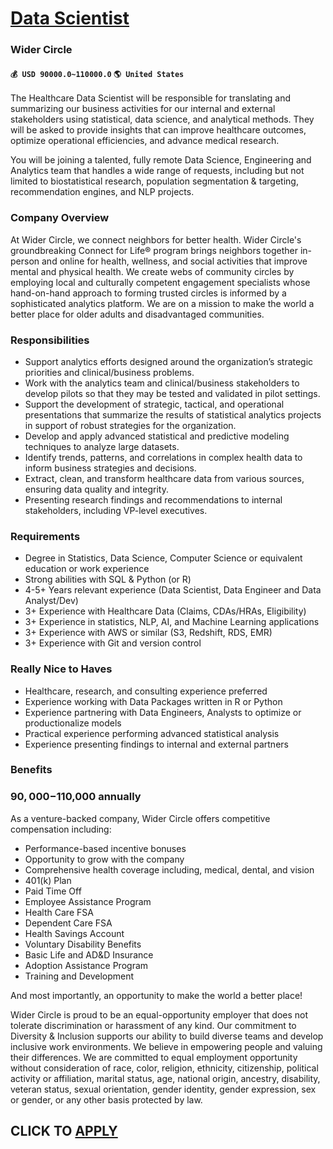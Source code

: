 # [Data Scientist](https://www.remotewlb.com/apply/data-scientist-89435)  
### Wider Circle  
#### `💰 USD 90000.0~110000.0` `🌎 United States`  

The Healthcare Data Scientist will be responsible for translating and summarizing our business activities for our internal and external stakeholders using statistical, data science, and analytical methods. They will be asked to provide insights that can improve healthcare outcomes, optimize operational efficiencies, and advance medical research.

You will be joining a talented, fully remote Data Science, Engineering and Analytics team that handles a wide range of requests, including but not limited to biostatistical research, population segmentation & targeting, recommendation engines, and NLP projects.

### Company Overview

At Wider Circle, we connect neighbors for better health. Wider Circle's groundbreaking Connect for Life® program brings neighbors together in-person and online for health, wellness, and social activities that improve mental and physical health. We create webs of community circles by employing local and culturally competent engagement specialists whose hand-on-hand approach to forming trusted circles is informed by a sophisticated analytics platform. We are on a mission to make the world a better place for older adults and disadvantaged communities.

### Responsibilities

  * Support analytics efforts designed around the organization’s strategic priorities and clinical/business problems.
  * Work with the analytics team and clinical/business stakeholders to develop pilots so that they may be tested and validated in pilot settings.
  * Support the development of strategic, tactical, and operational presentations that summarize the results of statistical analytics projects in support of robust strategies for the organization.
  * Develop and apply advanced statistical and predictive modeling techniques to analyze large datasets.
  * Identify trends, patterns, and correlations in complex health data to inform business strategies and decisions.
  * Extract, clean, and transform healthcare data from various sources, ensuring data quality and integrity.
  * Presenting research findings and recommendations to internal stakeholders, including VP-level executives.

### Requirements

  * Degree in Statistics, Data Science, Computer Science or equivalent education or work experience
  * Strong abilities with SQL & Python (or R)
  * 4-5+ Years relevant experience (Data Scientist, Data Engineer and Data Analyst/Dev)
  * 3+ Experience with Healthcare Data (Claims, CDAs/HRAs, Eligibility) 
  * 3+ Experience in statistics, NLP, AI, and Machine Learning applications
  * 3+ Experience with AWS or similar (S3, Redshift, RDS, EMR) 
  * 3+ Experience with Git and version control

### Really Nice to Haves

  * Healthcare, research, and consulting experience preferred
  * Experience working with Data Packages written in R or Python
  * Experience partnering with Data Engineers, Analysts to optimize or productionalize models
  * Practical experience performing advanced statistical analysis
  * Experience presenting findings to internal and external partners

### Benefits

### $90,000-$110,000 annually

As a venture-backed company, Wider Circle offers competitive compensation including:

  * Performance-based incentive bonuses
  * Opportunity to grow with the company
  * Comprehensive health coverage including, medical, dental, and vision
  * 401(k) Plan
  * Paid Time Off
  * Employee Assistance Program
  * Health Care FSA
  * Dependent Care FSA
  * Health Savings Account
  * Voluntary Disability Benefits
  * Basic Life and AD&D Insurance
  * Adoption Assistance Program
  * Training and Development

And most importantly, an opportunity to make the world a better place!

Wider Circle is proud to be an equal-opportunity employer that does not tolerate discrimination or harassment of any kind. Our commitment to Diversity & Inclusion supports our ability to build diverse teams and develop inclusive work environments. We believe in empowering people and valuing their differences. We are committed to equal employment opportunity without consideration of race, color, religion, ethnicity, citizenship, political activity or affiliation, marital status, age, national origin, ancestry, disability, veteran status, sexual orientation, gender identity, gender expression, sex or gender, or any other basis protected by law.

  
## CLICK TO [APPLY](https://www.remotewlb.com/apply/data-scientist-89435)

